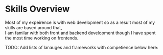 # Skills Overview

Most of my expeirence is with web development so as a result most of my skills are based around that,  
I am familar with both front and backend development though I have spent the most time working on frontends.

TODO: Add lists of lanauges and frameworks with competience below here:
